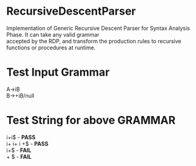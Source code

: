 # RecursiveDescentParser
Implementation of Generic Recursive Descent Parser for Syntax Analysis Phase. It can take any valid grammar <br />
accepted by the RDP, and transform the production rules to recursive functions or procedures at runtime. <br />

# Test Input Grammar
A->iB <br/>
B->+iB/null <br />

# Test String for above GRAMMAR
i+i$ - **PASS** <br />
i+ i+ i +$ - **PASS** <br />
i+$ - **FAIL** <br />
\+ $ - **FAIL** <br />
